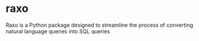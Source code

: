 # raxo
Raxo is a Python package designed to streamline the process of converting natural language queries into SQL queries
